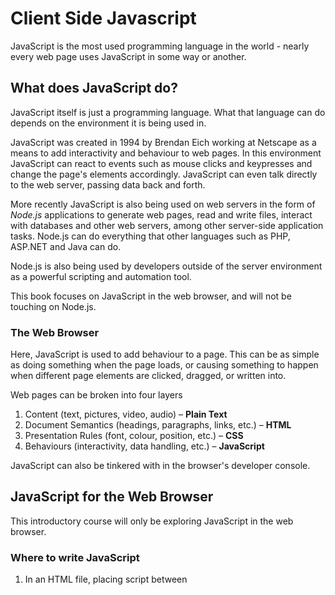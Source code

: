 # Client Side Javascript
JavaScript is the most used programming language in the world - nearly every web page uses JavaScript in some way or another.

## What does JavaScript do?

JavaScript itself is just a programming language. What that language can do depends on the environment it is being used in.

JavaScript was created in 1994 by Brendan Eich working at Netscape as a means to add interactivity and behaviour to web pages. In this environment JavaScript can react to events such as mouse clicks and keypresses and change the page's elements accordingly. JavaScript can even talk directly to the web server, passing data back and forth.

More recently JavaScript is also being used on web servers in the form of *Node.js* applications to generate web pages, read and write files, interact with databases and other web servers, among other server-side application tasks. Node.js can do everything that other languages such as PHP, ASP.NET and Java can do.

Node.js is also being used by developers outside of the server environment as a powerful scripting and automation tool.

This book focuses on JavaScript in the web browser, and will not be touching on Node.js.

### The Web Browser

Here, JavaScript is used to add behaviour to a page. This can be as simple as doing something when the page loads, or causing something to happen when different page elements are clicked, dragged, or written into.

Web pages can be broken into four layers

1. Content (text, pictures, video, audio) – **Plain Text**
2. Document Semantics (headings, paragraphs, links, etc.) – **HTML**
3. Presentation Rules (font, colour, position, etc.) – **CSS**
4. Behaviours (interactivity, data handling, etc.) – **JavaScript**

JavaScript can also be tinkered with in the browser's developer console.

## JavaScript for the Web Browser

This introductory course will only be exploring JavaScript in the web browser.

### Where to write JavaScript

1. In an HTML file, placing script between <script> tags
2. In a separate `.js` file, referenced by HTML files
3. When developing, Javascript can be written directly into the "developer console"

### 1. HTML Files

We can include JavaScript directly inside an .html file with the following code:

```html
<script>
	alert("Hello, world!");
</script>
```

### 2. JavaScript files

We can also keep our JavaScript in external files, and include those files on any pages that need it.

```html
<script src="js/form-validation.js"></script>
```

*Note*: When the `src` attribute is present, any script inside the script element is ignored. You can write comments here if you must, but actual code will be ignored.[1]

[1]:http://www.w3.org/TR/html5/scripting-1.html#inline-documentation-for-external-scripts

*Aside:* In older versions of Internet Explorer, the contents of the linked file would essentially be copied from the file and placed between the `<script>` tags as if it had been there all along. This made working JavaScript in IE harder as the browser would report incorrect line numbers with errors.

**Best Practice**: All script tags should live just above the closing `</body>` tag. This lets the browser focus on downloading CSS, Images and other external resources before trying to download and execute scripts, speeding up the page load time.

**Tired Practice**: Old HTML resources will recommend you put your `<script>` elements in the `<head>` element, however, this can potentially have a negative impact on the page's loading speed.

**Worst Practice**: JavaScript attributes:

* `<a href="javascript:alert('nope');">...</a>`
* `<span onclick="alert('nope');">...</span>`

In the same way in CSS you want to use `class` attributes over `style` attributes and clearly separating your presentation layer from the document, avoid writing JavaScript in attribute form like this. Keep your behaviour layer separate from your document and presentation layers.

**The Extra Mile**: The attributes `async` and `defer` can give better control over how your code will load. Research and discuss why these options have been provided

### 3. Developer Console

The console is a place where you can type JavaScript and see what it does straight away. What you type can even change the web page you have open.

Each web browser has a developer's console built in. Some browser's consoles are more powerful than others.

###### Exercise:

* Locate the developer's console in three web browsers:
* Google Chrome
* Firefox
* Internet Explorer or Safari
* Find where you can type the following code into, and run it.
* `alert("Hello, world!");`
* For your three web browsers, discover and memorise the keyboard shortcuts for toggling the JavaScript Console.
